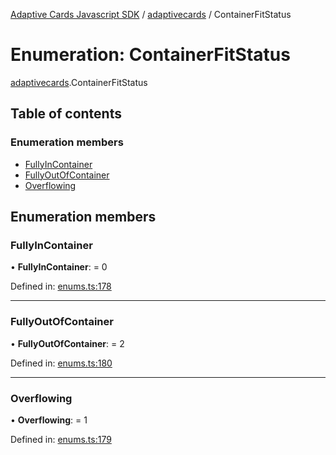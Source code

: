 [Adaptive Cards Javascript SDK](../README.md) / [adaptivecards](../modules/adaptivecards.md) / ContainerFitStatus

# Enumeration: ContainerFitStatus

[adaptivecards](../modules/adaptivecards.md).ContainerFitStatus

## Table of contents

### Enumeration members

- [FullyInContainer](adaptivecards.containerfitstatus.md#fullyincontainer)
- [FullyOutOfContainer](adaptivecards.containerfitstatus.md#fullyoutofcontainer)
- [Overflowing](adaptivecards.containerfitstatus.md#overflowing)

## Enumeration members

### FullyInContainer

• **FullyInContainer**: = 0

Defined in: [enums.ts:178](https://github.com/microsoft/AdaptiveCards/blob/0938a1f10/source/nodejs/adaptivecards/src/enums.ts#L178)

---

### FullyOutOfContainer

• **FullyOutOfContainer**: = 2

Defined in: [enums.ts:180](https://github.com/microsoft/AdaptiveCards/blob/0938a1f10/source/nodejs/adaptivecards/src/enums.ts#L180)

---

### Overflowing

• **Overflowing**: = 1

Defined in: [enums.ts:179](https://github.com/microsoft/AdaptiveCards/blob/0938a1f10/source/nodejs/adaptivecards/src/enums.ts#L179)
